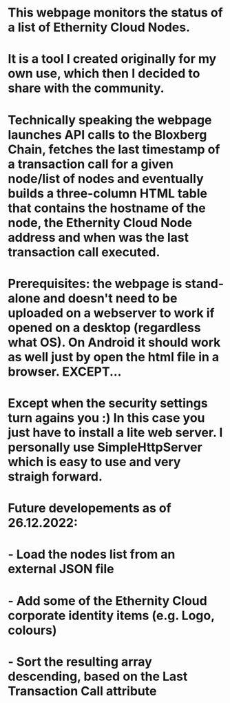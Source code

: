 # This webpage monitors the status of a list of Ethernity Cloud Nodes.
# It is a tool I created originally for my own use, which then I decided to share with the community.
# Technically speaking the webpage launches API calls to the Bloxberg Chain, fetches the last timestamp of a transaction call for a given node/list of nodes and eventually builds a three-column HTML table that contains the hostname of the node, the Ethernity Cloud Node address and when was the last transaction call executed.
# Prerequisites: the webpage is stand-alone and doesn't need to be uploaded on a webserver to work if opened on a desktop (regardless what OS). On Android it should work as well just by open the html file in a browser. EXCEPT...
# Except when the security settings turn agains you :) In this case you just have to install a lite web server. I personally use SimpleHttpServer which is easy to use and very straigh forward.
# Future developements as of 26.12.2022:
#   - Load the nodes list from an external JSON file
#   - Add some of the Ethernity Cloud corporate identity items (e.g. Logo, colours)
#   - Sort the resulting array descending, based on the Last Transaction Call attribute 